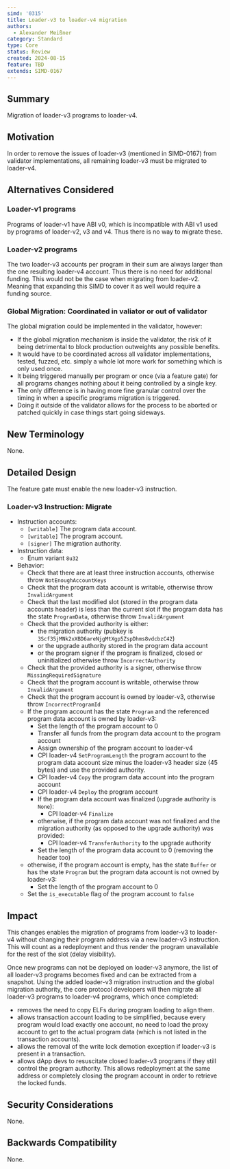 ```yaml
---
simd: '0315'
title: Loader-v3 to loader-v4 migration
authors:
  - Alexander Meißner
category: Standard
type: Core
status: Review
created: 2024-08-15
feature: TBD
extends: SIMD-0167
---
```


## Summary

Migration of loader-v3 programs to loader-v4.

## Motivation

In order to remove the issues of loader-v3 (mentioned in SIMD-0167) from
validator implementations, all remaining loader-v3 must be migrated to
loader-v4.

## Alternatives Considered

### Loader-v1 programs

Programs of loader-v1 have ABI v0, which is incompatible with ABI v1 used
by programs of loader-v2, v3 and v4. Thus there is no way to migrate these.

### Loader-v2 programs

The two loader-v3 accounts per program in their sum are always larger than
the one resulting loader-v4 account. Thus there is no need for additional
funding. This would not be the case when migrating from loader-v2. Meaning
that expanding this SIMD to cover it as well would require a funding source.

### Global Migration: Coordinated in valiator or out of validator

The global migration could be implemented in the validator, however:

- If the global migration mechanism is inside the validator, the risk of it
being detrimental to block production outweights any possible benefits.
- It would have to be coordinated across all validator implementations,
tested, fuzzed, etc. simply a whole lot more work for something which is only
used once.
- It being triggered manually per program or once (via a feature gate) for all
programs changes nothing about it being controlled by a single key.
- The only difference is in having more fine granular control over the
timing in when a specific programs migration is triggered.
- Doing it outside of the validator allows for the process to be aborted or
patched quickly in case things start going sideways.

## New Terminology

None.

## Detailed Design

The feature gate must enable the new loader-v3 instruction.

### Loader-v3 Instruction: Migrate

- Instruction accounts:
  - `[writable]` The program data account.
  - `[writable]` The program account.
  - `[signer]` The migration authority.
- Instruction data:
  - Enum variant `8u32`
- Behavior:
  - Check that there are at least three instruction accounts,
  otherwise throw `NotEnoughAccountKeys`
  - Check that the program data account is writable,
  otherwise throw `InvalidArgument`
  - Check that the last modified slot (stored in the program data accounts
  header) is less than the current slot if the program data has the state
  `ProgramData`,
  otherwise throw `InvalidArgument`
  - Check that the provided authority is either:
    - the migration authority
    (pubkey is `3Scf35jMNk2xXBD6areNjgMtXgp5ZspDhms8vdcbzC42`)
    - or the upgrade authority stored in the program data account
    - or the program signer if the program is finalized, closed or
    uninitialized
  otherwise throw `IncorrectAuthority`
  - Check that the provided authority is a signer,
  otherwise throw `MissingRequiredSignature`
  - Check that the program account is writable,
  otherwise throw `InvalidArgument`
  - Check that the program account is owned by loader-v3,
  otherwise throw `IncorrectProgramId`
  - If the program account has the state `Program` and
  the referenced program data account is owned by loader-v3:
    - Set the length of the program account to 0
    - Transfer all funds from the program data account to the program account
    - Assign ownership of the program account to loader-v4
    - CPI loader-v4 `SetProgramLength` the program account to the program data
    account size minus the loader-v3 header size (45 bytes) and use the
    provided authority.
    - CPI loader-v4 `Copy` the program data account into the program account
    - CPI loader-v4 `Deploy` the program account
    - If the program data account was finalized (upgrade authority is `None`):
      - CPI loader-v4 `Finalize`
    - otherwise, if the program data account was not finalized and the
    migration authority (as opposed to the upgrade authority) was provided:
      - CPI loader-v4 `TransferAuthority` to the upgrade authority
    - Set the length of the program data account to 0 (removing the header too)
  - otherwise, if the program account is empty, has the state `Buffer` or has
  the state `Program` but the program data account is not owned by loader-v3:
    - Set the length of the program account to 0
  - Set the `is_executable` flag of the program account to `false`

## Impact

This changes enables the migration of programs from loader-v3 to loader-v4
without changing their program address via a new loader-v3 instruction. This
will count as a redeployment and thus render the program unavailable for the
rest of the slot (delay visibility).

Once new programs can not be deployed on loader-v3 anymore, the list of all
loader-v3 programs becomes fixed and can be extracted from a snapshot. Using
the added loader-v3 migration instruction and the global migration authority,
the core protocol developers will then migrate all loader-v3 programs to
loader-v4 programs, which once completed:

- removes the need to copy ELFs during program loading to align them.
- allows transaction account loading to be simplified, because every program
would load exactly one account, no need to load the proxy account to get to
the actual program data (which is not listed in the transaction accounts).
- allows the removal of the write lock demotion exception if loader-v3 is
present in a transaction.
- allows dApp devs to resuscitate closed loader-v3 programs if they still
control the program authority. This allows redeployment at the same address
or completely closing the program account in order to retrieve the locked
funds.

## Security Considerations

None.

## Backwards Compatibility

None.
